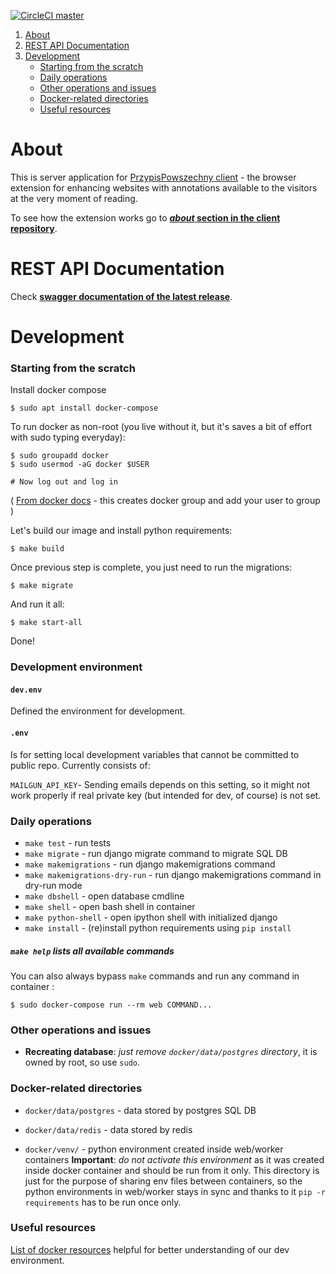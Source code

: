 [![CircleCI master](https://circleci.com/gh/PrzypisPowszechny/pp/tree/master.svg?style=shield)](https://circleci.com/gh/PrzypisPowszechny/pp/tree/master)


1. [About](#about)
2. [REST API Documentation](#rest-api-documentation)
2. [Development](#development)
   - [Starting from the scratch](#starting-from-the-scratch)  
   - [Daily operations](#daily-operations) 
   - [Other operations and issues](#other-operations-and-issues)
   - [Docker-related directories](#docker-related-directories) 
   - [Useful resources](#useful-resources) 


# About

This is server application for [PrzypisPowszechny client](https://github.com/PrzypisPowszechny/pp-client) - the browser extension for enhancing websites with annotations 
available to the visitors at the very moment of reading.

To see how the extension works go to 
**[_about_ section in the client repository](https://github.com/PrzypisPowszechny/pp-client#about)**.


# REST API Documentation 

Check **[swagger documentation of the latest release](https://app.przypispowszechny.pl/api/docs/)**.

# Development

### Starting from the scratch

Install docker compose

`$ sudo apt install docker-compose`

To run docker as non-root (you live without it, but it's saves a bit of effort with sudo typing everyday):

```
$ sudo groupadd docker
$ sudo usermod -aG docker $USER

# Now log out and log in
```
(
[From docker docs](https://docs.docker.com/install/linux/linux-postinstall/#manage-docker-as-a-non-root-user) - 
this creates docker group and add your user to group
)

Let's build our image and install python requirements:

`$ make build`

Once previous step is complete, you just need to run the migrations:

`$ make migrate`

And run it all:

`$ make start-all`

Done!

### Development environment

#### `dev.env`
Defined the environment for development. 

#### `.env`
Is for setting local development variables that cannot be committed to public repo.
Currently consists of: 
 
 `MAILGUN_API_KEY`- Sending emails depends on this setting, so it might not work properly if real private key 
 (but intended for dev, of course) is not set.    

### Daily operations

- `make test` - run tests
- `make migrate` - run django migrate command to migrate SQL DB
- `make makemigrations` - run django makemigrations command
- `make makemigrations-dry-run` - run django makemigrations command in dry-run mode
- `make dbshell` - open database cmdline
- `make shell` - open bash shell in container 
- `make python-shell` - open ipython shell with initialized django 
- `make install` - (re)install python requirements using `pip install`

##### `make help` lists all available commands

You can also always bypass `make` commands and run any command in container : 

`$ sudo docker-compose run --rm web COMMAND...`


### Other operations and issues

- **Recreating database**: _just remove `docker/data/postgres` directory_, it is owned by root, so use `sudo`.


### Docker-related directories

- `docker/data/postgres` - data stored by postgres SQL DB

- `docker/data/redis` - data stored by redis

- `docker/venv/` - python environment created inside web/worker containers
**Important**: _do not activate this environment_ as it was created inside docker container and should be run from it
only. This directory is just for the purpose of sharing env files between containers, so the python environments in 
web/worker stays in sync and thanks to it `pip -r requirements` has to be run once only. 



### Useful resources

[List of docker resources](./docs/docker-resources.md) helpful for better understanding of our dev environment.
